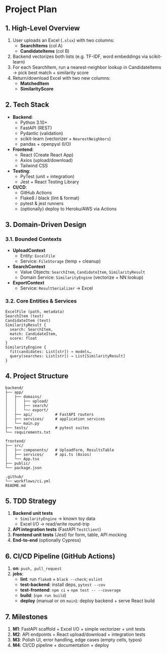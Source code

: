 # Project Plan

## 1. High-Level Overview
1. User uploads an Excel (`.xlsx`) with two columns:
   - **SearchItems** (col A)
   - **CandidateItems** (col B)
2. Backend vectorizes both lists (e.g. TF-IDF, word embeddings via scikit-learn)
3. For each SearchItem, run a nearest-neighbor lookup in CandidateItems → pick best match + similarity score
4. Return/download Excel with two new columns:
   - **MatchedItem**
   - **SimilarityScore**

## 2. Tech Stack
- **Backend**:
  - Python 3.10+
  - FastAPI (REST)
  - Pydantic (validation)
  - scikit-learn (vectorizer + `NearestNeighbors`)
  - pandas + openpyxl (I/O)
- **Frontend**:
  - React (Create React App)
  - Axios (upload/download)
  - Tailwind CSS
- **Testing**:
  - PyTest (unit + integration)
  - Jest + React Testing Library
- **CI/CD**:
  - GitHub Actions
  - Flake8 / black (lint & format)
  - pytest & jest runners
  - (optionally) deploy to Heroku/AWS via Actions

## 3. Domain-Driven Design
### 3.1. Bounded Contexts
- **UploadContext**
  - Entity: `ExcelFile`
  - Service: `FileStorage` (temp + cleanup)
- **SearchContext**
  - Value Objects: `SearchItem`, `CandidateItem`, `SimilarityResult`
  - Domain Service: `SimilarityEngine` (vectorize + NN lookup)
- **ExportContext**
  - Service: `ResultSerializer` → Excel

### 3.2. Core Entities & Services
```plain
ExcelFile (path, metadata)
SearchItem (text)
CandidateItem (text)
SimilarityResult {
  search: SearchItem,
  match: CandidateItem,
  score: float
}
SimilarityEngine {
  fit(candidates: List[str]) → models…
  query(searches: List[str]) → List[SimilarityResult]
}
```

## 4. Project Structure
```
backend/
├── app/
│   ├── domains/
│   │   ├── upload/
│   │   ├── search/
│   │   └── export/
│   ├── api/          # FastAPI routers
│   ├── services/     # application services
│   └── main.py
├── tests/            # pytest suites
└── requirements.txt

frontend/
├── src/
│   ├── components/   # UploadForm, ResultsTable
│   ├── services/     # api.ts (Axios)
│   └── App.tsx
├── public/
└── package.json

.github/
└── workflows/ci.yml
README.md
```

## 5. TDD Strategy
1. **Backend unit tests**
   - `SimilarityEngine` → known toy data
   - Excel I/O → read/write round-trip
2. **API integration tests** (FastAPI `TestClient`)
3. **Frontend unit tests** (Jest) for form, table, API mocking
4. **End-to-end** (optionally Cypress)

## 6. CI/CD Pipeline (GitHub Actions)
1. **on**: `push, pull_request`
2. **jobs**:
   - **lint**: run `flake8` + `black --check`; `eslint`
   - **test-backend**: install deps, `pytest --cov`
   - **test-frontend**: `npm ci` + `npm test -- --coverage`
   - **build**: (`npm run build`)
   - **deploy** (manual or on `main`): deploy backend + serve React build

## 7. Milestones
1. **M1**: FastAPI scaffold + Excel I/O + simple vectorizer + unit tests
2. **M2**: API endpoints + React upload/download + integration tests
3. **M3**: Polish UI, error handling, edge cases (empty cells, typos)
4. **M4**: CI/CD pipeline + documentation + deploy

